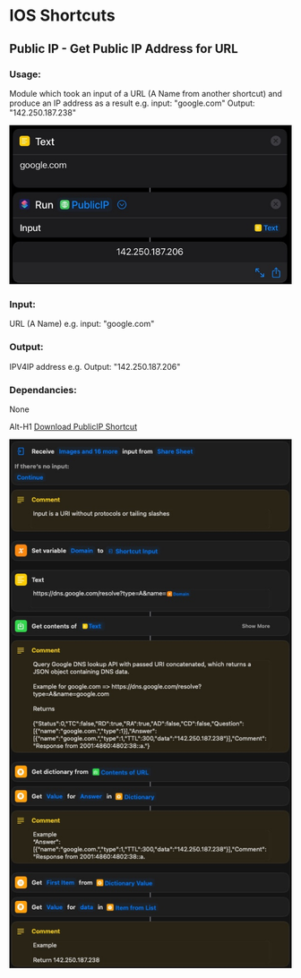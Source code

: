 # IOS Shortcuts
## Public IP - Get Public IP Address for URL

### Usage: 
Module which took an input of a URL (A Name from another shortcut) and produce an IP address as a result e.g. input: "google.com" Output: "142.250.187.238"

![alt text](https://github.com/sebrighte/IOS_Shortcuts/raw/main/PublicIP/PublicIPUsage.jpg?raw=true)

### Input: 
URL (A Name) e.g. input: "google.com"

### Output: 
IPV4IP address e.g. Output: "142.250.187.206"

### Dependancies: 
None

Alt-H1 [Download PublicIP Shortcut](https://github.com/sebrighte/IOS_Shortcuts/raw/main/PublicIP/PublicIP.shortcut)

![alt text](https://github.com/sebrighte/IOS_Shortcuts/raw/main/PublicIP/image.jpg?raw=true)
